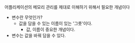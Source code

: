 어플리케이션의 메모리 관리를 제대로 이해하기 위해서 필요한 개념이다


- 변수란 무엇인가?
	- 값을 담을 수 있는 이름이 있는 '그릇'이다. 
		- 값, 이름이 중요한 개념이다. 
- 변수는 값을 바꿔 담을 수 있다. 